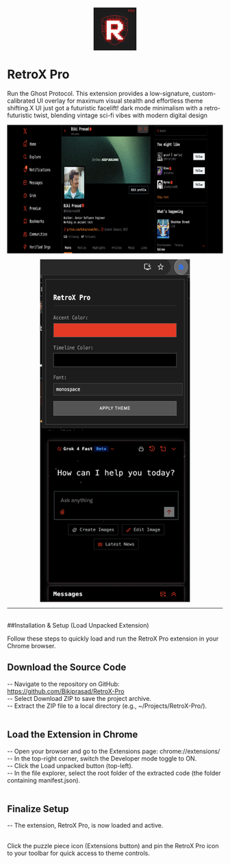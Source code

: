 <p align="center"><img align="center" width="100px" height="100px" src="retroxicon.png"/></p>
<H1> RetroX Pro </H1>
<label>Run the Ghost Protocol. This extension provides a low-signature, custom-calibrated UI overlay for maximum visual stealth and effortless theme shifting.X UI just got a futuristic facelift!
dark mode minimalism with a retro-futuristic twist, blending vintage sci-fi vibes with modern digital design</label><br>

<p align="center"><img align="center" width="750px" height="300px" src="profileUI.png"/></p>
<p align="center"><img align="center" width="350px" height="400px" src="RetroXUI.png"/> <img align="center" width="350px" height="400px" src="grokUI.png"/></p>
<p align="center"></p>
<hr>
<br>
##Installation & Setup (Load Unpacked Extension)<br>

Follow these steps to quickly load and run the RetroX Pro extension in your Chrome browser.<br>

## Download the Source Code<br>
  -- Navigate to the repository on GitHub: https://github.com/Bikiprasad/RetroX-Pro<br>
  -- Select Download ZIP to save the project archive.<br>
  -- Extract the ZIP file to a local directory (e.g., ~/Projects/RetroX-Pro/).<br><br>

## Load the Extension in Chrome <br>
  -- Open your browser and go to the Extensions page: chrome://extensions/<br>
  -- In the top-right corner, switch the Developer mode toggle to ON.<br>
  -- Click the Load unpacked button (top-left).<br>
  -- In the file explorer, select the root folder of the extracted code (the folder containing manifest.json).<br><br>

## Finalize Setup<br>
  -- The extension, RetroX Pro, is now loaded and active.<br><br>

Click the puzzle piece icon (Extensions button) and pin the RetroX Pro icon to your toolbar for quick access to theme controls.
